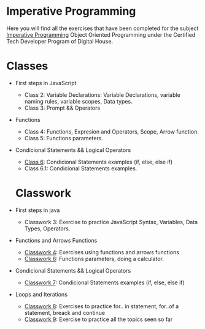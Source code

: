 # Imperative Programming
Here you will find all the exercises that have been completed for the subject [Imperative Programming]( ) Object Oriented Programming under the Certified Tech Developer Program of Digital House.

# Classes
- First steps in JavaScript
  - Class 2: Variable Declarations: Variable Declarations, variable naming rules, variable scopes, Data types. 
  - Class 3: Prompt && Operators

- Functions
  - Class 4: Functions, Expresion and Operators, Scope, Arrow function.
  - Class 5: Functions parameters.

- Condicional Statements && Logical Operators
  - [Class 6](https://github.com/Pavelezl/Imperative-Programming/files/9898000/Ejercicio.clase.puede.subir_.docx.pdf): Condicional Statements examples (if, else, else if)
  - Class 6.1: Condicional Statements examples.

  # Classwork
- First steps in java
  - Classwork 3: Exercise to practice JavaScript Syntax, Variables, Data Types, Operators.

- Functions and Arrows Functions
  - [Classwork 4](https://github.com/Pavelezl/Imperative-Programming/files/9897105/Mesa.de.trabajo.Funciones.docx.pdf): Exercises using functions and arrows functions
  - [Classwork 6](https://github.com/Pavelezl/Imperative-Programming/files/9902139/Hagamos.una.Calculadora.pdf): Functions parameters, doing a calculator. 

- Condicional Statements && Logical Operators
  - [Classwork 7](https://github.com/Pavelezl/Imperative-Programming/files/9902108/C7S-Ejercitacion.Mesa.de.Trabajo.docx.pdf): Condicional Statements examples (if, else, else if)
  
- Loops and Iterations
  - [Classwork 8](https://github.com/Pavelezl/Imperative-Programming/files/9910422/C8A.Ejercitacion.Mesa.de.Trabajo.pdf): Exercises to practice for.. in statement, for..of a statement, breack and continue
  - [Classwork 9]( https://github.com/Pavelezl/Imperative-Programming/files/9910537/C9A.Mesa.de.Trabajo.1.pdf): Exercise to practice all the topics seen so far


  
